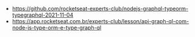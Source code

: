 - https://github.com/rocketseat-experts-club/nodejs-graphql-typeorm-typegraphql-2021-11-04
- https://app.rocketseat.com.br/experts-club/lesson/api-graph-ql-com-node-js-type-orm-e-type-graph-ql
